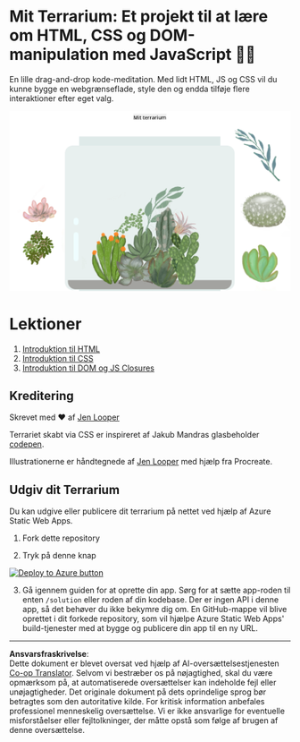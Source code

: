 <!--
CO_OP_TRANSLATOR_METADATA:
{
  "original_hash": "7965cd2bc5dc92ad888dc4c6ab2ab70a",
  "translation_date": "2025-08-26T21:28:21+00:00",
  "source_file": "3-terrarium/README.md",
  "language_code": "da"
}
-->
# Mit Terrarium: Et projekt til at lære om HTML, CSS og DOM-manipulation med JavaScript 🌵🌱

En lille drag-and-drop kode-meditation. Med lidt HTML, JS og CSS vil du kunne bygge en webgrænseflade, style den og endda tilføje flere interaktioner efter eget valg.

![mit terrarium](../../../translated_images/screenshot_gray.0c796099a1f9f25e40aa55ead81f268434c00af30d7092490759945eda63067d.da.png)

# Lektioner

1. [Introduktion til HTML](./1-intro-to-html/README.md)
2. [Introduktion til CSS](./2-intro-to-css/README.md)
3. [Introduktion til DOM og JS Closures](./3-intro-to-DOM-and-closures/README.md)

## Kreditering

Skrevet med ♥️ af [Jen Looper](https://www.twitter.com/jenlooper)

Terrariet skabt via CSS er inspireret af Jakub Mandras glasbeholder [codepen](https://codepen.io/Rotarepmi/pen/rjpNZY).

Illustrationerne er håndtegnede af [Jen Looper](http://jenlooper.com) med hjælp fra Procreate.

## Udgiv dit Terrarium

Du kan udgive eller publicere dit terrarium på nettet ved hjælp af Azure Static Web Apps.

1. Fork dette repository

2. Tryk på denne knap

[![Deploy to Azure button](https://aka.ms/deploytoazurebutton)](https://portal.azure.com/?feature.customportal=false&WT.mc_id=academic-77807-sagibbon#create/Microsoft.StaticApp)

3. Gå igennem guiden for at oprette din app. Sørg for at sætte app-roden til enten `/solution` eller roden af din kodebase. Der er ingen API i denne app, så det behøver du ikke bekymre dig om. En GitHub-mappe vil blive oprettet i dit forkede repository, som vil hjælpe Azure Static Web Apps' build-tjenester med at bygge og publicere din app til en ny URL.

---

**Ansvarsfraskrivelse**:  
Dette dokument er blevet oversat ved hjælp af AI-oversættelsestjenesten [Co-op Translator](https://github.com/Azure/co-op-translator). Selvom vi bestræber os på nøjagtighed, skal du være opmærksom på, at automatiserede oversættelser kan indeholde fejl eller unøjagtigheder. Det originale dokument på dets oprindelige sprog bør betragtes som den autoritative kilde. For kritisk information anbefales professionel menneskelig oversættelse. Vi er ikke ansvarlige for eventuelle misforståelser eller fejltolkninger, der måtte opstå som følge af brugen af denne oversættelse.